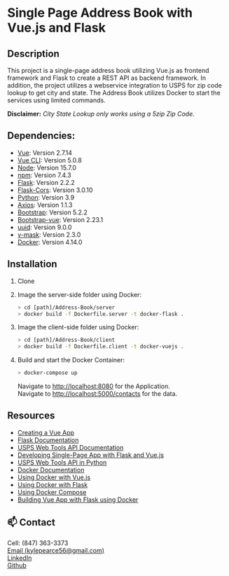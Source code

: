 # Single Page Address Book with Vue.js and Flask

## Description

This project is a single-page address book utilizing Vue.js as frontend framework and Flask to create a REST API as backend framework.
In addition, the project utilizes a webservice integration to USPS for zip code lookup to get city and state.
The Address Book utilizes Docker to start the services using limited commands.  
  
**Disclaimer:** *City State Lookup only works using a 5zip Zip Code.*

## Dependencies:
* [Vue](https://vuejs.org/guide/quick-start.html): Version 2.7.14
* [Vue CLI](https://cli.vuejs.org/): Version 5.0.8
* [Node](https://nodejs.org/en/): Version 15.7.0
* [npm](https://docs.npmjs.com/getting-started): Version 7.4.3
* [Flask](https://flask.palletsprojects.com/en/2.2.x/): Version 2.2.2
* [Flask-Cors](https://flask-cors.readthedocs.io/en/latest/): Version 3.0.10
* [Python](https://www.python.org/downloads/): Version 3.9
* [Axios](https://axios-http.com/docs/intro): Version 1.1.3
* [Bootstrap](https://getbootstrap.com/): Version 5.2.2
* [Bootstrap-vue](https://bootstrap-vue.org/docs): Version 2.23.1
* [uuid](https://www.npmjs.com/package/uuid): Version 9.0.0
* [v-mask](https://www.npmjs.com/package/v-mask): Version 2.3.0
* [Docker](https://docs.docker.com/): Version 4.14.0

## Installation

1. Clone

1. Image the server-side folder using Docker:

    ```sh
    > cd [path]/Address-Book/server
    > docker build -f Dockerfile.server -t docker-flask .
    ```

1. Image the client-side folder using Docker:

    ```sh
    > cd [path]/Address-Book/client
    > docker build -f Dockerfile.client -t docker-vuejs .
    ```

1. Build and start the Docker Container:

    ```sh
    > docker-compose up
    ```

    Navigate to [http://localhost:8080](http://localhost:8080) for the Application.  
    Navigate to [http://localhost:5000/contacts](http://localhost:5000/contacts) for the data.

## Resources
* [Creating a Vue App](https://vuejs.org/guide/essentials/application.html)
* [Flask Documentation](https://flask.palletsprojects.com/en/2.2.x/quickstart/)
* [USPS Web Tools API Documentation](https://www.usps.com/business/web-tools-apis/address-information-api.pdf)
* [Developing Single-Page App with Flask and Vue.js](https://testdriven.io/blog/developing-a-single-page-app-with-flask-and-vuejs/)
* [USPS Web Tools API in Python](https://www.youtube.com/watch?v=QYhQcsrOFXY)
* [Docker Documentation](https://docs.docker.com/get-started/)
* [Using Docker with Vue.js](https://www.middlewareinventory.com/blog/docker-vuejs/)
* [Using Docker with Flask](https://www.freecodecamp.org/news/how-to-dockerize-a-flask-app/)
* [Using Docker Compose](https://docs.docker.com/get-started/08_using_compose/)
* [Building Vue App with Flask using Docker](https://www.section.io/engineering-education/how-to-build-a-vue-app-with-flask-sqlite-backend-using-docker/#dockerizing-the-application)

## 📫 Contact
Cell: (847) 363-3373  
[Email (kylepearce56@gmail.com)](mailto:kylepearce56@gmail.com)  
[LinkedIn](https://www.linkedin.com/in/kyle-a-pearce/)  
[Github](https://github.com/kyleapearce/Portfolio)  